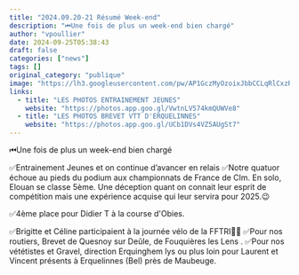 ```yaml
---
title: "2024.09.20-21 Résumé Week-end"
description: "⏮Une fois de plus un week-end bien chargé"
author: "vpoullier"
date: 2024-09-25T05:38:43
draft: false
categories: ["news"]
tags: []
original_category: "publique"
image: "https://lh3.googleusercontent.com/pw/AP1GczMyOzoixJbbCCLqRlCxzRZnan6yhccxCNuUIT00eAH8jOkA-6eNV4pITbA59z4MNe6BPp3KH648fPIOO0bf2TiQ_FHRsKJrlPikKBsQEF91dubcwi8EsM7g7hccU1gENK5Cm7BA6tXoUMsTBZkBsb0AGw=w1336-h1003-s-no-gm?authuser=0"
links:
  - title: "LES PHOTOS ENTRAINEMENT JEUNES"
    website: "https://photos.app.goo.gl/VwtnLV574kmQUWVe8"
  - title: "LES PHOTOS BREVET VTT D'ERQUELINNES"
    website: "https://photos.app.goo.gl/UCb1DVs4VZ5AUgSt7"
---
```


⏮Une fois de plus un week-end bien chargé

<!--more-->

✅Entrainement Jeunes et on continue d’avancer en relais
✅Notre quatuor échoue au pieds du podium aux championnats de France de Clm. En solo, Elouan se classe 5ème. Une déception quant on connait leur esprit de compétition mais une expérience acquise qui leur servira pour 2025.😉

✅4ème place pour Didier T à la course d'Obies.

✅Brigitte et Céline participaient à la journée vélo de la FFTRI🚵‍♀️
✅Pour nos routiers, Brevet de Quesnoy sur Deûle, de Fouquières les Lens .
✅Pour nos vététistes et Gravel, direction Erquinghem lys ou plus loin pour Laurent et Vincent présents à Erquelinnes (Bel) près de Maubeuge.